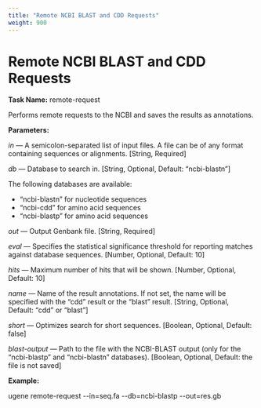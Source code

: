```yaml
---
title: "Remote NCBI BLAST and CDD Requests"
weight: 900
---
```


# Remote NCBI BLAST and CDD Requests

**Task Name:** remote-request

Performs remote requests to the NCBI and saves the results as annotations.

**Parameters:**

_in_ — A semicolon-separated list of input files. A file can be of any format containing sequences or alignments. \[String, Required\]

_db_ — Database to search in. \[String, Optional, Default: “ncbi-blastn”\]

The following databases are available:

*   “ncbi-blastn” for nucleotide sequences
*   “ncbi-cdd” for amino acid sequences
*   “ncbi-blastp” for amino acid sequences

_out_ — Output Genbank file. \[String, Required\]

_eval_ — Specifies the statistical significance threshold for reporting matches against database sequences. \[Number, Optional, Default: 10\]

_hits_ — Maximum number of hits that will be shown. \[Number, Optional, Default: 10\]

_name_ — Name of the result annotations. If not set, the name will be specified with the “cdd” result or the “blast” result. \[String, Optional, Default: “cdd” or “blast”\]

_short_ — Optimizes search for short sequences. \[Boolean, Optional, Default: false\]

_blast-output_ — Path to the file with the NCBI-BLAST output (only for the “ncbi-blastp” and “ncbi-blastn” databases). \[Boolean, Optional, Default: the file is not saved\]

**Example:**

ugene remote-request --in=seq.fa --db=ncbi-blastp --out=res.gb